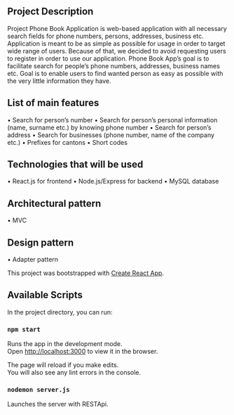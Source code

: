 ## Project Description

Project Phone Book Application is web-based application with all necessary search fields for phone numbers, persons, addresses, business etc.
Application is meant to be as simple as possible for usage in order to target wide range of users.
Because of that, we decided to avoid requesting users to register in order to use our application.
Phone Book App’s goal is to facilitate search for people’s phone numbers, addresses, business names etc.
Goal is to enable users to find wanted person as easy as possible with the very little information they have.

## List of main features

• Search for person’s number
• Search for person’s personal information (name, surname etc.) by knowing phone number
• Search for person’s address
• Search for businesses (phone number, name of the company etc.)
• Prefixes for cantons
• Short codes

## Technologies that will be used

• React.js for frontend
• Node.js/Express for backend
• MySQL database

## Architectural pattern

• MVC

## Design pattern

• Adapter pattern

This project was bootstrapped with [Create React App](https://github.com/facebook/create-react-app).

## Available Scripts

In the project directory, you can run:

### `npm start`

Runs the app in the development mode.<br>
Open [http://localhost:3000](http://localhost:3000) to view it in the browser.

The page will reload if you make edits.<br>
You will also see any lint errors in the console.

### `nodemon server.js`

Launches the server with RESTApi.<br>
